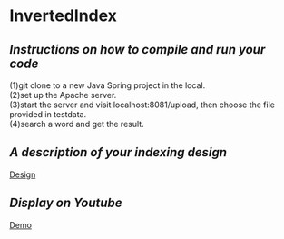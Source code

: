 # InvertedIndex
## *Instructions on how to compile and run your code*
(1)git clone to a new Java Spring project in the local.<br> 
(2)set up the Apache server. <br>
(3)start the server and visit localhost:8081/upload, then choose the file provided in testdata.<br>
(4)search a word and get the result.<br>
## *A description of your indexing design*
<a href="">Design</a>
## *Display on Youtube*
<a href="https://youtu.be/eUcxu-rIlDQ">Demo</a>
